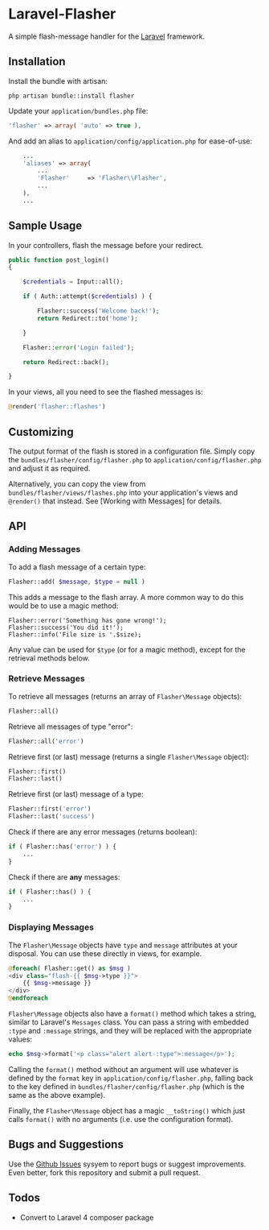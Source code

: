 # Laravel-Flasher

A simple flash-message handler for the [Laravel](http://laravel.com) framework.


## Installation

Install the bundle with artisan:

```
php artisan bundle::install flasher
```

Update your `application/bundles.php` file:

```php
'flasher' => array( 'auto' => true ),
```

And add an alias to `application/config/application.php` for ease-of-use:

```php
	...
	'aliases' => array(
		...
		'Flasher'     => 'Flasher\\Flasher',
		...
	),
	...
```


## Sample Usage

In your controllers, flash the message before your redirect.

```php
public function post_login()
{

	$credentials = Input::all();

	if ( Auth::attempt($credentials) ) {

		Flasher::success('Welcome back!');
		return Redirect::to('home');

	}

	Flasher::error('Login failed');

	return Redirect::back();

}
```

In your views, all you need to see the flashed messages is:

```php
@render('flasher::flashes')
```



## Customizing

The output format of the flash is stored in a configuration file.  Simply copy the `bundles/flasher/config/flasher.php` to `application/config/flasher.php` and adjust it as required.

Alternatively, you can copy the view from `bundles/flasher/views/flashes.php` into your application's views and `@render()` that instead.  See [Working with Messages] for details.



## API

### Adding Messages

To add a flash message of a certain type:

```php
Flasher::add( $message, $type = null )
```

This adds a message to the flash array.  A more common way to do this would be to use a magic method:

```
Flasher::error('Something has gone wrong!');
Flasher::success('You did it!');
Flasher::info('File size is '.$size);
```

Any value can be used for `$type` (or for a magic method), except for the retrieval methods below.


### Retrieve Messages

To retrieve all messages (returns an array of `Flasher\Message` objects):

```php
Flasher::all()
```

Retrieve all messages of type "error":

```php
Flasher::all('error')
```

Retrieve first (or last) message (returns a single `Flasher\Message` object):

```php
Flasher::first()
Flasher::last()
```

Retrieve first (or last) message of a type:

```php
Flasher::first('error')
Flasher::last('success')
```

Check if there are any error messages (returns boolean):

```php
if ( Flasher::has('error') ) {
	...
}
```

Check if there are __any__ messages:

```php
if ( Flasher::has() ) {
	...
}
```


### Displaying Messages

The `Flasher\Message` objects have `type` and `message` attributes at your disposal. You can use these directly in views, for example.

```php
@foreach( Flasher::get() as $msg )
<div class="flash-{{ $msg->type }}">
	{{ $msg->message }}
</div>
@endforeach
```

`Flasher\Message` objects also have a `format()` method which takes a string, similar to Laravel's `Messages` class.  You can pass a string with embedded `:type` and `:message` strings, and they will be replaced with the appropriate values:

```php
echo $msg->format('<p class="alert alert-:type">:message</p>');
```

Calling the `format()` method without an argument will use whatever is defined by the `format` key in `application/config/flasher.php`, falling back to the key defined in `bundles/flasher/config/flasher.php` (which is the same as the above example).

Finally, the `Flasher\Message` object has a magic `__toString()` which just calls `format()`
with no arguments (i.e. use the configuration format).



## Bugs and Suggestions

Use the [Github Issues](https://github.com/cviebrock/laravel-flasher/issues) sysyem to report bugs or suggest improvements.  Even better, fork this repository and submit a pull request.



## Todos

- Convert to Laravel 4 composer package
